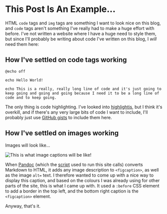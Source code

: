 <!--
page_title: Testing Code Blocks and Images
page_description: This is a quick test of how I've implemented <code> and <img stylings!
page_status: published
page_date: 2021/12/05
page_image: https://julianorchard.co.uk/res/default.png
-->

# This Post Is An Example...

HTML `code` tags and `img` tags are something I want to look nice on this blog, and `code` tags aren't something I've really had to make a huge effort with before. I've not written a website where I have a huge need to style them, but since I'll probably be writing about code I've written on this blog, I *will* need them here: 

## How I've settled on code tags working

```
@echo off

echo Hello World!

echo This is a really, really long line of code and it's just going to keep going and going and going because I need it to be a long line of code and to keep going.

```

The only thing is code highlighting. I've looked into [highlightjs](https://highlightjs.org/usage/), but I think it's overkill, and if there's any very large bits of code I want to include, I'll probably just use [GitHub gists](https://gist.gihub.com) to include them here. 

## How I've settled on images working

Images will look like...

![This is what image captions will be like!](https://images.unsplash.com/photo-1638459554090-675e14d87d1b?ixlib=rb-1.2.1&ixid=MnwxMjA3fDB8MHxwaG90by1wYWdlfHx8fGVufDB8fHx8&auto=format&fit=crop&w=1740&q=80)

When [Pandoc](https://pandoc.org/) (which the [script](https://github.com/julianorchard/julianorchard.github.io) used to run this site calls) converts Markdown to HTML, it adds any image description to `<figcaption>`, as well as the image `alt=` text. I therefore wanted to come up with a nice way to display this caption, and based on the colours I was already using for other parts of the site, this is what I came up with. It used a `:before` CSS element to add a border in the top left, and the bottom right caption is the `<figcaption>` element. 

Anyway, that's it.
